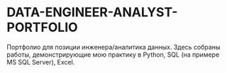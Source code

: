 # DATA-ENGINEER-ANALYST-PORTFOLIO
Портфолио для позиции инженера/аналитика данных. Здесь собраны работы, демонстрирующие мою практику в Python, SQL (на примере MS SQL Server), Excel.
